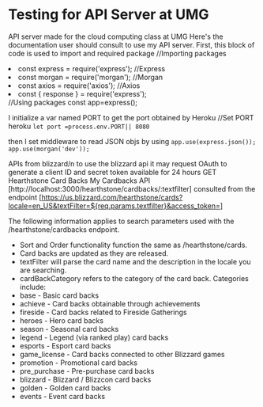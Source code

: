 # Testing for API Server at UMG 
API server made for the cloud computing class at UMG
Here's the documentation user should consult to use my API server.
First, this block of code is used to import and required package
//Importing packages

<li>const express = require('express');   //Express </li>
<li>const morgan = require('morgan');     //Morgan</li>
<li>const axios = require('axios');       //Axios</li>
<li>const { response } = require('express');</li>
//Using packages
const app=express();

I initialize a var named PORT to get the port obtained by Heroku 
//Set PORT heroku
`let port =process.env.PORT|| 8080`

then I set middleware to read JSON objs by using
`app.use(express.json());
app.use(morgan('dev'));`


APIs from blizzard/n
to use the blizzard api it may request OAuth to generate a client ID and secret token available for 24 hours 
GET
Hearthstone Card Backs
My Cardbacks API [http://localhost:3000/hearthstone/cardbacks/:textfilter] consulted from the endpoint
[https://us.blizzard.com/hearthstone/cards?locale=en_US&textFilter=${req.params.textfilter}&access_token=]

The following information applies to search parameters used with the /hearthstone/cardbacks endpoint.

<ul>
<li>Sort and Order functionality function the same as /hearthstone/cards.</li>
<li>Card backs are updated as they are released.</li>
<li>textFilter will parse the card name and the description in the locale you are searching.</li>
<li>cardBackCategory refers to the category of the card back. Categories include:</li>
<li>base - Basic card backs</li>
<li>achieve - Card backs obtainable through achievements</li>
<li>fireside - Card backs related to Fireside Gatherings</li>
<li>heroes - Hero card backs</li>
<li>season - Seasonal card backs</li>
<li>legend - Legend (via ranked play) card backs</li>
<li>esports - Esport card backs</li>
<li>game_license - Card backs connected to other Blizzard games</li>
<li>promotion - Promotional card backs</li>
<li>pre_purchase - Pre-purchase card backs</li>
<li>blizzard - Blizzard / Blizzcon card backs</li>
<li>golden - Golden card backs</li>
<li>events - Event card backs</li>
</ul>





